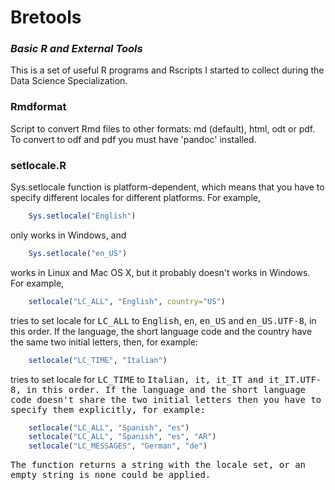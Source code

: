 # Bretools

### *Basic R and External Tools*

This is a set of useful R programs and Rscripts I started to collect during the Data Science Specialization.

### Rmdformat
Script to convert Rmd files to other formats: md (default), html, odt or pdf.
To convert to odf and pdf you must have 'pandoc' installed.

### setlocale.R
Sys.setlocale function is platform-dependent, which means that you have to
specify different locales for different platforms. For example,
```R
    Sys.setlocale("English")
```
only works in Windows, and
```R
    Sys.setlocale("en_US")
```
works in Linux and Mac OS X, but it probably doesn't works in Windows.
For example,
```R
    setlocale("LC_ALL", "English", country="US")
```
tries to set locale for <tt>LC_ALL</tt> to <tt>English</tt>, <tt>en</tt>,
<tt>en_US</tt> and <tt>en_US.UTF-8</tt>, in this order. If the language, the
short language code and the country have the same two initial letters, then,
for example:
```R
    setlocale("LC_TIME", "Italian")
```
tries to set locale for <tt>LC_TIME</tt> to <tt>Italian<tt>, <tt>it</tt>,
<tt>it_IT</tt> and <tt>it_IT.UTF-8</tt>, in this order. If the language and the
short language code doesn't share the two initial letters then you have to
specify them explicitly, for example:
```R
    setlocale("LC_ALL", "Spanish", "es")
    setlocale("LC_ALL", "Spanish", "es", "AR")
    setlocale("LC_MESSAGES", "German", "de")
```

The function returns a string with the locale set, or an empty string is none
could be applied.
